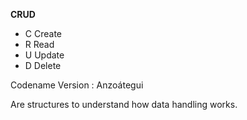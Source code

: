 

**CRUD**

- C Create
- R Read
- U Update
- D Delete

Codename Version : Anzoátegui

Are structures to understand how data handling works.
